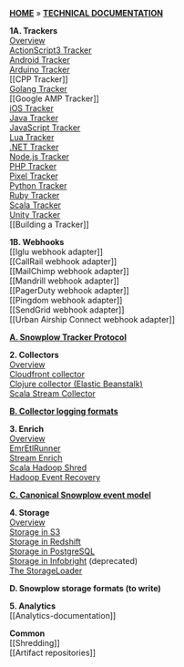 [**HOME**](Home) » [**TECHNICAL DOCUMENTATION**](Snowplow-technical-documentation)

**1A. Trackers**  
[Overview](trackers)  
[ActionScript3 Tracker](ActionScript3-Tracker)  
[Android Tracker](Android-Tracker)  
[Arduino Tracker](Arduino-Tracker)  
[[CPP Tracker]]  
[Golang Tracker](Golang-tracker)  
[[Google AMP Tracker]]  
[iOS Tracker](iOS-Tracker)  
[Java Tracker](Java-Tracker)   
[JavaScript Tracker](javascript-tracker)  
[Lua Tracker](Lua-Tracker)  
[.NET Tracker](.NET-Tracker)  
[Node.js Tracker](Node.js-Tracker)  
[PHP Tracker](PHP-Tracker)  
[Pixel Tracker](pixel-tracker)  
[Python Tracker](Python-Tracker)  
[Ruby Tracker](Ruby-Tracker)  
[Scala Tracker](Scala-Tracker)  
[Unity Tracker](Unity-Tracker)  
[[Building a Tracker]]

**1B. Webhooks**  
[[Iglu webhook adapter]]  
[[CallRail webhook adapter]]  
[[MailChimp webhook adapter]]  
[[Mandrill webhook adapter]]  
[[PagerDuty webhook adapter]]  
[[Pingdom webhook adapter]]  
[[SendGrid webhook adapter]]  
[[Urban Airship Connect webhook adapter]]  

**[A. Snowplow Tracker Protocol](snowplow-tracker-protocol)**  

**2. Collectors**  
[Overview](collectors)  
[Cloudfront collector](cloudfront-collector)  
[Clojure collector (Elastic Beanstalk)](Clojure-collector)   
[Scala Stream Collector](Scala-stream-collector)  

**[B. Collector logging formats](Collector-logging-formats)**  

**3. Enrich**  
[Overview](Enrichment)  
[EmrEtlRunner](EmrEtlRunner)  
[Stream Enrich](Stream-Enrich)  
[Scala Hadoop Shred](Hadoop-Hadoop-Shred)  
[Hadoop Event Recovery](Hadoop-Event-Recovery)  

**[C. Canonical Snowplow event model](canonical-event-model)**  

**4. Storage**  
[Overview](Storage-documentation)  
[Storage in S3](S3-storage)  
[Storage in Redshift](amazon-redshift-storage)  
[Storage in PostgreSQL](postgresql-storage)  
[Storage in Infobright](infobright-storage) (deprecated)  
[The StorageLoader](The-StorageLoader)   

**D. Snowplow storage formats (to write)**

**5. Analytics**  
[[Analytics-documentation]]  

**Common**  
[[Shredding]]  
[[Artifact repositories]]  
